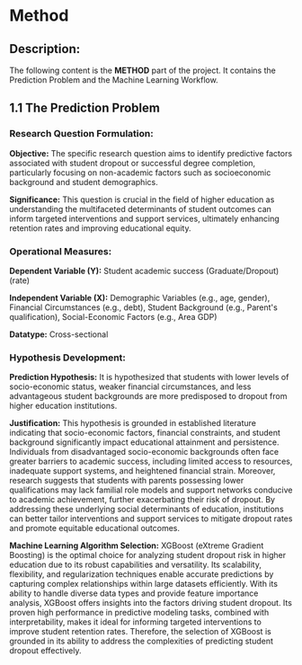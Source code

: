 # Method

## Description:
The following content is the **METHOD** part of the project. It contains the Prediction Problem and the Machine Learning Workflow.

## 1.1 The Prediction Problem

### Research Question Formulation:

**Objective:** The specific research question aims to identify predictive factors associated with student dropout or successful degree completion, particularly focusing on non-academic factors such as socioeconomic background and student demographics.

**Significance:** This question is crucial in the field of higher education as understanding the multifaceted determinants of student outcomes can inform targeted interventions and support services, ultimately enhancing retention rates and improving educational equity.

### Operational Measures:

**Dependent Variable (Y):** Student academic success (Graduate/Dropout) (rate)

**Independent Variable (X):** Demographic Variables (e.g., age, gender), Financial Circumstances (e.g., debt), Student Background (e.g., Parent's qualification), Social-Economic Factors (e.g., Area GDP)

**Datatype:** Cross-sectional

### Hypothesis Development:

**Prediction Hypothesis:** It is hypothesized that students with lower levels of socio-economic status, weaker financial circumstances, and less advantageous student backgrounds are more predisposed to dropout from higher education institutions.

**Justification:** This hypothesis is grounded in established literature indicating that socio-economic factors, financial constraints, and student background significantly impact educational attainment and persistence. Individuals from disadvantaged socio-economic backgrounds often face greater barriers to academic success, including limited access to resources, inadequate support systems, and heightened financial strain. Moreover, research suggests that students with parents possessing lower qualifications may lack familial role models and support networks conducive to academic achievement, further exacerbating their risk of dropout. By addressing these underlying social determinants of education, institutions can better tailor interventions and support services to mitigate dropout rates and promote equitable educational outcomes.

**Machine Learning Algorithm Selection:** XGBoost (eXtreme Gradient Boosting) is the optimal choice for analyzing student dropout risk in higher education due to its robust capabilities and versatility. Its scalability, flexibility, and regularization techniques enable accurate predictions by capturing complex relationships within large datasets efficiently. With its ability to handle diverse data types and provide feature importance analysis, XGBoost offers insights into the factors driving student dropout. Its proven high performance in predictive modeling tasks, combined with interpretability, makes it ideal for informing targeted interventions to improve student retention rates. Therefore, the selection of XGBoost is grounded in its ability to address the complexities of predicting student dropout effectively.

